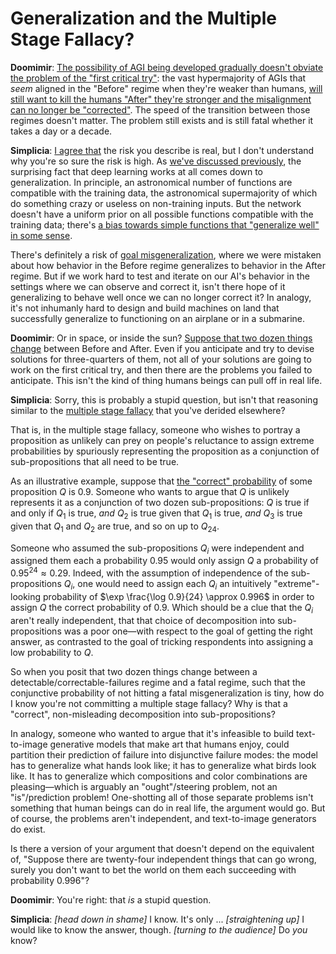 # Generalization and the Multiple Stage Fallacy?

**Doomimir**: [The possibility of AGI being developed gradually doesn't obviate the problem of the "first critical try"](https://www.lesswrong.com/posts/kgb58RL88YChkkBNf/the-problem?commentId=zEcMTMxj4mzovhQpZ): the vast hypermajority of AGIs that _seem_ aligned in the "Before" regime when they're weaker than humans, [will still want to kill the humans "After" they're stronger and the misalignment can no longer be "corrected"](https://ifanyonebuildsit.com/10/a-closer-look-at-before-and-after). The speed of the transition between those regimes doesn't matter. The problem still exists and is still fatal whether it takes a day or a decade.

**Simplicia**: [I agree that](https://www.lesswrong.com/posts/kgb58RL88YChkkBNf/the-problem?commentId=6YBNPriTW8iTHQ2v4) the risk you describe is real, but I don't understand why you're so sure the risk is high. As [we've discussed previously](https://www.lesswrong.com/posts/pYWA7hYJmXnuyby33/alignment-implications-of-llm-successes-a-debate-in-one-act), the surprising fact that deep learning works at all comes down to generalization. In principle, an astronomical number of functions are compatible with the training data, the astronomical supermajority of which do something crazy or useless on non-training inputs. But the network doesn't have a uniform prior on all possible functions compatible with the training data; there's [a bias towards simple functions that "generalize well" in some sense](https://arxiv.org/abs/1805.08522).

There's definitely a risk of [goal misgeneralization](https://arxiv.org/abs/2210.01790), where we were mistaken about how behavior in the Before regime generalizes to behavior in the After regime. But if we work hard to test and iterate on our AI's behavior in the settings where we can observe and correct it, isn't there hope of it generalizing to behave well once we can no longer correct it? In analogy, it's not inhumanly hard to design and build machines on land that successfully generalize to functioning on an airplane or in a submarine.

**Doomimir**: Or in space, or inside the sun? [Suppose that two dozen things change](https://www.lesswrong.com/posts/kgb58RL88YChkkBNf/the-problem?commentId=RqrKG3x6q3Wqz5TED) between Before and After. Even if you anticipate and try to devise solutions for three-quarters of them, not all of your solutions are going to work on the first critical try, and then there are the problems you failed to anticipate. This isn't the kind of thing humans beings can pull off in real life.

**Simplicia**: Sorry, this is probably a stupid question, but isn't that reasoning similar to the [multiple stage fallacy](https://arbital.com/p/multiple_stage_fallacy/) that you've derided elsewhere?

That is, in the multiple stage fallacy, someone who wishes to portray a proposition as unlikely can prey on people's reluctance to assign extreme probabilities by spuriously representing the proposition as a conjunction of sub-propositions that all need to be true.

As an illustrative example, suppose that [the "correct" probability](https://www.lesswrong.com/posts/XhaKvQyHzeXdNnFKy/probability-is-subjectively-objective) of some proposition $Q$ is 0.9. Someone who wants to argue that $Q$ is unlikely represents it as a conjunction of two dozen sub-propositions: $Q$ is true if and only if $Q_1$ is true, _and_ $Q_2$ is true given that $Q_1$ is true, _and_ $Q_3$ is true given that $Q_1$ and $Q_2$ are true, and so on up to $Q_{24}$.

Someone who assumed the sub-propositions $Q_i$ were independent and assigned them each a probability 0.95 would only assign $Q$ a probability of $0.95^{24} \approx 0.29$. Indeed, with the assumption of independence of the sub-propositions $Q_i$, one would need to assign each $Q_i$ an intuitively "extreme"-looking probability of $\exp \frac{\log 0.9}{24} \approx 0.996$ in order to assign $Q$ the correct probability of 0.9. Which should be a clue that the $Q_i$ aren't really independent, that that choice of decomposition into sub-propositions was a poor one—with respect to the goal of getting the right answer, as contrasted to the goal of tricking respondents into assigning a low probability to $Q$.

So when you posit that two dozen things change between a detectable/correctable-failures regime and a fatal regime, such that the conjunctive probability of not hitting a fatal misgeneralization is tiny, how do I know you're not committing a multiple stage fallacy? Why is that a "correct", non-misleading decomposition into sub-propositions?

In analogy, someone who wanted to argue that it's infeasible to build text-to-image generative models that make art that humans enjoy, could partition their prediction of failure into disjunctive failure modes: the model has to generalize what hands look like; it has to generalize what birds look like. It has to generalize which compositions and color combinations are pleasing—which is arguably an "ought"/steering problem, not an "is"/prediction problem! One-shotting all of those separate problems isn't something that human beings can do in real life, the argument would go. But of course, the problems aren't independent, and text-to-image generators do exist.

Is there a version of your argument that doesn't depend on the equivalent of, "Suppose there are twenty-four independent things that can go wrong, surely you don't want to bet the world on them each succeeding with probability 0.996"?

**Doomimir**: You're right: that _is_ a stupid question.

**Simplicia**: _[head down in shame]_ I know. It's only ... _[straightening up]_ I would like to know the answer, though. _[turning to the audience]_ Do _you_ know?

